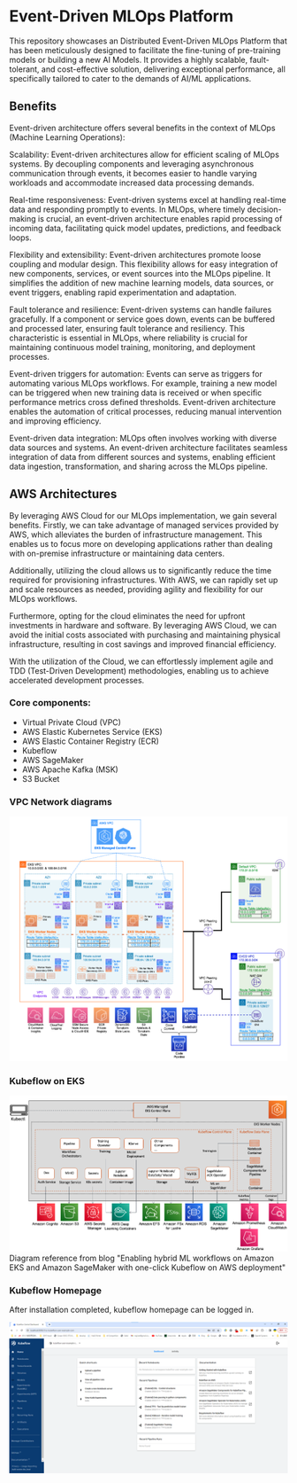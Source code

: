 # Event-Driven MLOps Platform
This repository showcases an Distributed Event-Driven MLOps Platform that has been meticulously designed to facilitate the fine-tuning of pre-training models or building a new AI Models. It provides a highly scalable, fault-tolerant, and cost-effective solution, delivering exceptional performance, all specifically tailored to cater to the demands of AI/ML applications.

## Benefits

Event-driven architecture offers several benefits in the context of MLOps (Machine Learning Operations):

Scalability: Event-driven architectures allow for efficient scaling of MLOps systems. By decoupling components and leveraging asynchronous communication through events, it becomes easier to handle varying workloads and accommodate increased data processing demands.

Real-time responsiveness: Event-driven systems excel at handling real-time data and responding promptly to events. In MLOps, where timely decision-making is crucial, an event-driven architecture enables rapid processing of incoming data, facilitating quick model updates, predictions, and feedback loops.

Flexibility and extensibility: Event-driven architectures promote loose coupling and modular design. This flexibility allows for easy integration of new components, services, or event sources into the MLOps pipeline. It simplifies the addition of new machine learning models, data sources, or event triggers, enabling rapid experimentation and adaptation.

Fault tolerance and resilience: Event-driven systems can handle failures gracefully. If a component or service goes down, events can be buffered and processed later, ensuring fault tolerance and resiliency. This characteristic is essential in MLOps, where reliability is crucial for maintaining continuous model training, monitoring, and deployment processes.

Event-driven triggers for automation: Events can serve as triggers for automating various MLOps workflows. For example, training a new model can be triggered when new training data is received or when specific performance metrics cross defined thresholds. Event-driven architecture enables the automation of critical processes, reducing manual intervention and improving efficiency.

Event-driven data integration: MLOps often involves working with diverse data sources and systems. An event-driven architecture facilitates seamless integration of data from different sources and systems, enabling efficient data ingestion, transformation, and sharing across the MLOps pipeline.

## AWS Architectures
By leveraging AWS Cloud for our MLOps implementation, we gain several benefits. Firstly, we can take advantage of managed services provided by AWS, which alleviates the burden of infrastructure management. This enables us to focus more on developing applications rather than dealing with on-premise infrastructure or maintaining data centers.

Additionally, utilizing the cloud allows us to significantly reduce the time required for provisioning infrastructures. With AWS, we can rapidly set up and scale resources as needed, providing agility and flexibility for our MLOps workflows.

Furthermore, opting for the cloud eliminates the need for upfront investments in hardware and software. By leveraging AWS Cloud, we can avoid the initial costs associated with purchasing and maintaining physical infrastructure, resulting in cost savings and improved financial efficiency.

With the utilization of the Cloud, we can effortlessly implement agile and TDD (Test-Driven Development) methodologies, enabling us to achieve accelerated development processes.

### Core components:
- Virtual Private Cloud (VPC)
- AWS Elastic Kubernetes Service (EKS)
- AWS Elastic Container Registry (ECR)
- Kubeflow
- AWS SageMaker
- AWS Apache Kafka (MSK)
- S3 Bucket

### VPC Network diagrams

![eks-arch.png](architecture/images/eks-arch.png)

### Kubeflow on EKS

![kubeflow_on_eks.png](architecture/images/kubeflow_on_eks.png)
Diagram reference from blog "Enabling hybrid ML workflows on Amazon EKS and Amazon SageMaker with one-click Kubeflow on AWS deployment"

### Kubeflow Homepage
After installation completed, kubeflow homepage can be logged in.

![kubeflow_main.png](architecture/images/kubeflow_main.png)
